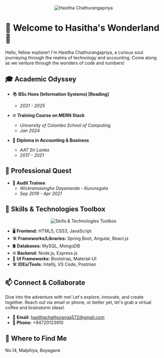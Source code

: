 <div align="center">
  <img src="https://i.imgur.com/yourimage.png" alt="Hasitha Chathurangapriya">
</div>

# 🌟 Welcome to Hasitha's Wonderland 🚀

Hello, fellow explorer! I'm Hasitha Chathurangapriya, a curious soul journeying through the realms of technology and accounting. Come along as we venture through the wonders of code and numbers!

## 🎓 Academic Odyssey

- 📚 **BSc Hons (Information Systems) [Reading]**
  - *2021 - 2025*

- 🌐 **Training Course on MERN Stack**
  - *University of Colombo School of Computing*
  - *Jan 2024*

- 📜 **Diploma in Accounting & Business**
  - *AAT Sri Lanka*
  - *2017 - 2021*

## 💼 Professional Quest

- 💼 **Audit Trainee**
  - *Wickramasinghe Dayananda - Kurunegala*
  - *Sep 2019 - Apr 2021*

## 🔧 Skills & Technologies Toolbox

<div align="center">
  <img src="https://i.imgur.com/techtoolbox.png" alt="Skills & Technologies Toolbox">
</div>

- 🖥️ **Frontend:** HTML5, CSS3, JavaScript
- 🛠️ **Frameworks/Libraries:** Spring Boot, Angular, React.js
- 🛢️ **Databases:** MySQL, MongoDB
- 🌐 **Backend:** Node.js, Express.js
- 🎨 **UI Frameworks:** Bootstrap, Material-UI
- 🛠️ **IDEs/Tools:** Intellij, VS Code, Postman

## 📫 Connect & Collaborate

Dive into the adventure with me! Let's explore, innovate, and create together. Reach out via email or phone, or better yet, let's grab a virtual coffee and brainstorm ideas!

- 📧 **Email:** hasithachathuranga572@gmail.com
- 📱 **Phone:** +94720123910

## 📍 Where to Find Me

No.14, Malpitiya, Boyagane

